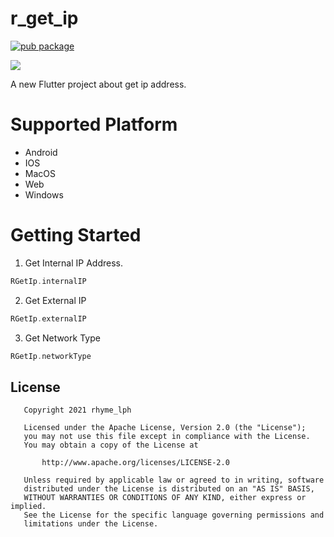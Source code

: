# r_get_ip
[![pub package](https://img.shields.io/pub/v/r_get_ip.svg)](https://pub.dartlang.org/packages/r_get_ip)

![](screen/1.jpg)

A new Flutter project about get ip address.

# Supported Platform

- Android
- IOS
- MacOS
- Web
- Windows

# Getting Started

1. Get Internal IP Address.

```dart
RGetIp.internalIP
```

2. Get External IP
```dart
RGetIp.externalIP
```

3. Get Network Type
```dart
RGetIp.networkType
```

## License

```
   Copyright 2021 rhyme_lph

   Licensed under the Apache License, Version 2.0 (the "License");
   you may not use this file except in compliance with the License.
   You may obtain a copy of the License at

       http://www.apache.org/licenses/LICENSE-2.0

   Unless required by applicable law or agreed to in writing, software
   distributed under the License is distributed on an "AS IS" BASIS,
   WITHOUT WARRANTIES OR CONDITIONS OF ANY KIND, either express or implied.
   See the License for the specific language governing permissions and
   limitations under the License.
```
